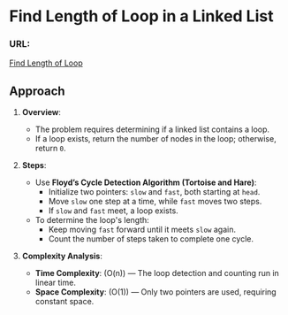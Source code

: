 # Find Length of Loop in a Linked List

### URL:
[Find Length of Loop](https://www.geeksforgeeks.org/problems/find-length-of-loop/1?utm_source=youtube&utm_medium=collab_striver_ytdescription&utm_campaign=find-length-of-loop)

## Approach
1. **Overview**:
   - The problem requires determining if a linked list contains a loop.
   - If a loop exists, return the number of nodes in the loop; otherwise, return `0`.

2. **Steps**:
   - Use **Floyd’s Cycle Detection Algorithm (Tortoise and Hare)**:
     - Initialize two pointers: `slow` and `fast`, both starting at `head`.
     - Move `slow` one step at a time, while `fast` moves two steps.
     - If `slow` and `fast` meet, a loop exists.
   - To determine the loop's length:
     - Keep moving `fast` forward until it meets `slow` again.
     - Count the number of steps taken to complete one cycle.

3. **Complexity Analysis**:
   - **Time Complexity**: \(O(n)\) — The loop detection and counting run in linear time.
   - **Space Complexity**: \(O(1)\) — Only two pointers are used, requiring constant space.

